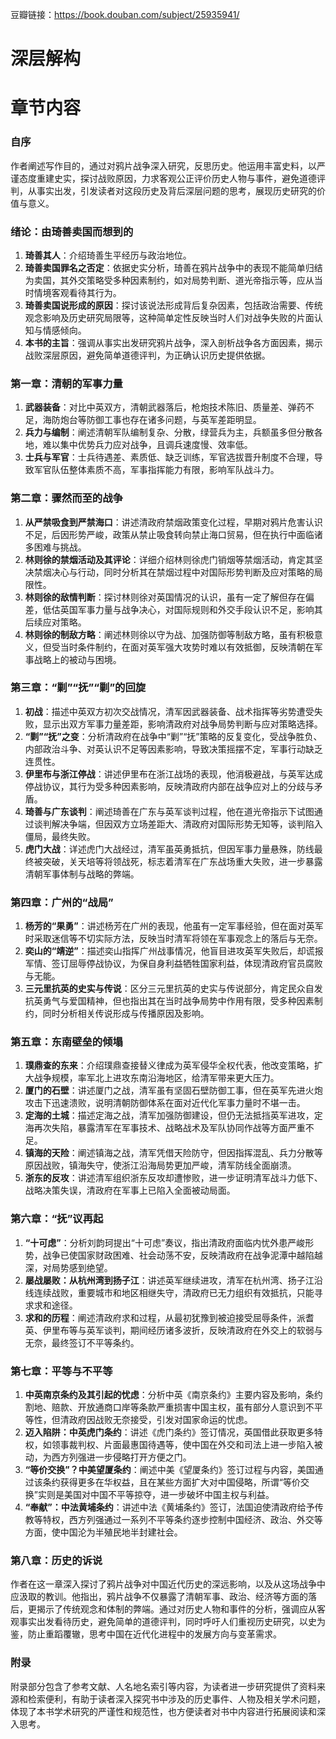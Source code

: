 豆瓣链接：https://book.douban.com/subject/25935941/

# 深层解构


# 章节内容
### 自序
作者阐述写作目的，通过对鸦片战争深入研究，反思历史。他运用丰富史料，以严谨态度重建史实，探讨战败原因，力求客观公正评价历史人物与事件，避免道德评判，从事实出发，引发读者对这段历史及背后深层问题的思考，展现历史研究的价值与意义。

### 绪论：由琦善卖国而想到的
1. **琦善其人**：介绍琦善生平经历与政治地位。
2. **琦善卖国罪名之否定**：依据史实分析，琦善在鸦片战争中的表现不能简单归结为卖国，其外交策略受多种因素制约，如对局势判断、道光帝指示等，应从当时情境客观看待其行为。
3. **琦善卖国说形成的原因**：探讨该说法形成背后复杂因素，包括政治需要、传统观念影响及历史研究局限等，这种简单定性反映当时人们对战争失败的片面认知与情感倾向。
4. **本书的主旨**：强调从事实出发研究鸦片战争，深入剖析战争各方面因素，揭示战败深层原因，避免简单道德评判，为正确认识历史提供依据。

### 第一章：清朝的军事力量
1. **武器装备**：对比中英双方，清朝武器落后，枪炮技术陈旧、质量差、弹药不足，海防炮台等防御工事也存在诸多问题，与英军差距明显。
2. **兵力与编制**：阐述清朝军队编制复杂、分散，绿营兵为主，兵额虽多但分散各地，难以集中优势兵力应对战争，且调兵速度慢、效率低。
3. **士兵与军官**：士兵待遇差、素质低、缺乏训练，军官选拔晋升制度不合理，导致军官队伍整体素质不高，军事指挥能力有限，影响军队战斗力。

### 第二章：骤然而至的战争
1. **从严禁吸食到严禁海口**：讲述清政府禁烟政策变化过程，早期对鸦片危害认识不足，后因形势严峻，政策从禁止吸食转向禁止海口贸易，但在执行中面临诸多困难与挑战。
2. **林则徐的禁烟活动及其评论**：详细介绍林则徐虎门销烟等禁烟活动，肯定其坚决禁烟决心与行动，同时分析其在禁烟过程中对国际形势判断及应对策略的局限性。
3. **林则徐的敌情判断**：探讨林则徐对英国情况的认识，虽有一定了解但存在偏差，低估英国军事力量与战争决心，对国际规则和外交手段认识不足，影响其后续应对策略。
4. **林则徐的制敌方略**：阐述林则徐以守为战、加强防御等制敌方略，虽有积极意义，但受当时条件制约，在面对英军强大攻势时难以有效抵御，反映清朝在军事战略上的被动与困境。

### 第三章：“剿”“抚”“剿”的回旋
1. **初战**：描述中英双方初次交战情况，清军因武器装备、战术指挥等劣势遭受失败，显示出双方军事力量差距，影响清政府对战争局势判断与应对策略选择。
2. **“剿”“抚”之变**：分析清政府在战争中“剿”“抚”策略的反复变化，受战争胜负、内部政治斗争、对英认识不足等因素影响，导致决策摇摆不定，军事行动缺乏连贯性。
3. **伊里布与浙江停战**：讲述伊里布在浙江战场的表现，他消极避战，与英军达成停战协议，其行为受多种因素影响，反映清政府内部在战争应对上的分歧与矛盾。
4. **琦善与广东谈判**：阐述琦善在广东与英军谈判过程，他在道光帝指示下试图通过谈判解决争端，但因双方立场差距大、清政府对国际形势无知等，谈判陷入僵局，最终失败。
5. **虎门大战**：详述虎门大战经过，清军虽英勇抵抗，但因军事力量悬殊，防线最终被突破，关天培等将领战死，标志着清军在广东战场重大失败，进一步暴露清朝军事体制与战略的弊端。

### 第四章：广州的“战局”
1. **杨芳的“果勇”**：讲述杨芳在广州的表现，他虽有一定军事经验，但在面对英军时采取迷信等不切实际方法，反映当时清军将领在军事观念上的落后与无奈。
2. **奕山的“靖逆”**：描述奕山指挥广州战事情况，他盲目进攻英军失败后，却谎报军情、签订屈辱停战协议，为保自身利益牺牲国家利益，体现清政府官员腐败与无能。
3. **三元里抗英的史实与传说**：区分三元里抗英的史实与传说部分，肯定民众自发抗英勇气与爱国精神，但也指出其在当时战争局势中作用有限，受多种因素制约，同时分析相关传说形成与传播原因及影响。

### 第五章：东南壁垒的倾塌
1. **璞鼎查的东来**：介绍璞鼎查接替义律成为英军侵华全权代表，他改变策略，扩大战争规模，率军北上进攻东南沿海地区，给清军带来更大压力。
2. **厦门的石壁**：讲述厦门之战，清军虽有坚固石壁防御工事，但在英军先进火炮攻击下迅速溃败，说明清朝防御体系在面对近代化军事力量时不堪一击。
3. **定海的土城**：描述定海之战，清军加强防御建设，但仍无法抵挡英军进攻，定海再次失陷，暴露清军在军事技术、战略战术及军队协同作战等方面严重不足。
4. **镇海的天险**：阐述镇海之战，清军凭借天险防守，但因指挥混乱、兵力分散等原因战败，镇海失守，使浙江沿海局势更加严峻，清军防线全面崩溃。
5. **浙东的反攻**：讲述清军组织浙东反攻却遭惨败，进一步证明清军战斗力低下、战略决策失误，清政府在军事上已陷入全面被动局面。

### 第六章：“抚”议再起
1. **“十可虑”**：分析刘韵珂提出“十可虑”奏议，指出清政府面临内忧外患严峻形势，战争已使国家财政困难、社会动荡不安，反映清政府在战争泥潭中越陷越深，对局势感到绝望。
2. **屡战屡败：从杭州湾到扬子江**：讲述英军继续进攻，清军在杭州湾、扬子江沿线连续战败，重要城市和地区相继失守，清政府已无力组织有效抵抗，只能寻求求和途径。
3. **求和的历程**：阐述清政府求和过程，从最初犹豫到被迫接受屈辱条件，派耆英、伊里布等与英军谈判，期间经历诸多波折，反映清政府在外交上的软弱与无奈，最终签订不平等条约。

### 第七章：平等与不平等
1. **中英南京条约及其引起的忧虑**：分析中英《南京条约》主要内容及影响，条约割地、赔款、开放通商口岸等条款严重损害中国主权，虽有部分人意识到不平等性，但清政府因战败无奈接受，引发对国家命运的忧虑。
2. **迈入陷阱：中英虎门条约**：讲述《虎门条约》签订情况，英国借此获取更多特权，如领事裁判权、片面最惠国待遇等，使中国在外交和司法上进一步陷入被动，为西方列强进一步侵略打开方便之门。
3. **“等价交换”？中美望厦条约**：阐述中美《望厦条约》签订过程与内容，美国通过该条约获得更多在华权益，且在某些方面扩大对中国侵略，所谓“等价交换”实则是美国对中国不平等掠夺，进一步破坏中国主权与利益。
4. **“奉献”：中法黄埔条约**：讲述中法《黄埔条约》签订，法国迫使清政府给予传教等特权，西方列强通过一系列不平等条约逐步控制中国经济、政治、外交等方面，使中国沦为半殖民地半封建社会。

### 第八章：历史的诉说
作者在这一章深入探讨了鸦片战争对中国近代历史的深远影响，以及从这场战争中应汲取的教训。他指出，鸦片战争不仅暴露了清朝军事、政治、经济等方面的落后，更揭示了传统观念和体制的弊端。通过对历史人物和事件的分析，强调应从客观事实出发看待历史，避免简单的道德评判，同时呼吁人们重视历史研究，以史为鉴，防止重蹈覆辙，思考中国在近代化进程中的发展方向与变革需求。

### 附录
附录部分包含了参考文献、人名地名索引等内容，为读者进一步研究提供了资料来源和检索便利，有助于读者深入探究书中涉及的历史事件、人物及相关学术问题，体现了本书学术研究的严谨性和规范性，也方便读者对书中内容进行拓展阅读和深入思考。
